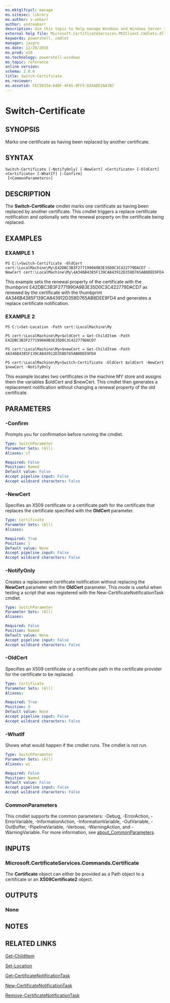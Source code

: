 ```yaml
---
ms.mktglfcycl: manage
ms.sitesec: library
ms.author: v-anbarr
author: andreabarr
description: Use this topic to help manage Windows and Windows Server technologies with Windows PowerShell.
external help file: Microsoft.CertificateServices.PKIClient.Cmdlets.dll-Help.xml
keywords: powershell, cmdlet
manager: jasgro
ms.date: 12/20/2016
ms.prod: w10
ms.technology: powershell-windows
ms.topic: reference
online version: 
schema: 2.0.0
title: Switch-Certificate
ms.reviewer:
ms.assetid: FEC58154-D4DF-4F65-9FF5-D26ADE2AA7B7
---
```


# Switch-Certificate

## SYNOPSIS
Marks one certificate as having been replaced by another certificate.

## SYNTAX

```
Switch-Certificate [-NotifyOnly] [-NewCert] <Certificate> [-OldCert] <Certificate> [-WhatIf] [-Confirm]
 [<CommonParameters>]
```

## DESCRIPTION
The **Switch-Certificate** cmdlet marks one certificate as having been replaced by another certificate.
This cmdlet triggers a replace certificate notification and optionally sets the renewal property on the certificate being replaced.

## EXAMPLES

### EXAMPLE 1
```
PS C:\>Switch-Certificate -OldCert cert:\LocalMachine\My\E42DBC3B3F2771990A9B3E35D0C3C422779DACD7 -NewCert cert:\LocalMachine\My\4A346B4385F139CA843912D358D765AB8DEE9FD4
```

This example sets the renewal property of the certificate with the thumbprint E42DBC3B3F2771990A9B3E35D0C3C422779DACD7 as renewed by the certificate with the thumbprint 4A346B4385F139CA843912D358D765AB8DEE9FD4 and generates a replace certificate notification.

### EXAMPLE 2
```
PS C:\>Set-Location -Path cert:\LocalMachine\My

PS cert:\LocalMachine\My>$oldCert = Get-ChildItem -Path E42DBC3B3F2771990A9B3E35D0C3C422779DACD7

PS cert:\LocalMachine\My>$newCert = Get-ChildItem -Path 4A346B4385F139CA843912D358D765AB8DEE9FD4

PS cert:\LocalMachine\My>Switch-Certificate -OldCert $oldCert -NewCert $newCert -NotifyOnly
```

This example locates two certificates in the machine MY store and assigns them the variables $oldCert and $newCert.
This cmdlet then generates a replacement notification without changing a renewal property of the old certificate.

## PARAMETERS

### -Confirm
Prompts you for confirmation before running the cmdlet.

```yaml
Type: SwitchParameter
Parameter Sets: (All)
Aliases: cf

Required: False
Position: Named
Default value: False
Accept pipeline input: False
Accept wildcard characters: False
```

### -NewCert
Specifies an X509 certificate or a certificate path for the certificate that replaces the certificate specified with the **OldCert** parameter.

```yaml
Type: Certificate
Parameter Sets: (All)
Aliases: 

Required: True
Position: 1
Default value: None
Accept pipeline input: False
Accept wildcard characters: False
```

### -NotifyOnly
Creates a replacement certificate notification without replacing the **NewCert** parameter with the **OldCert** parameter. 
This mode is useful when testing a script that was registered with the New-CertificateNotificationTask cmdlet.

```yaml
Type: SwitchParameter
Parameter Sets: (All)
Aliases: 

Required: False
Position: Named
Default value: None
Accept pipeline input: False
Accept wildcard characters: False
```

### -OldCert
Specifies an X509 certificate or a certificate path in the certificate provider for the certificate to be replaced.

```yaml
Type: Certificate
Parameter Sets: (All)
Aliases: 

Required: True
Position: 0
Default value: None
Accept pipeline input: False
Accept wildcard characters: False
```

### -WhatIf
Shows what would happen if the cmdlet runs.
The cmdlet is not run.

```yaml
Type: SwitchParameter
Parameter Sets: (All)
Aliases: wi

Required: False
Position: Named
Default value: False
Accept pipeline input: False
Accept wildcard characters: False
```

### CommonParameters
This cmdlet supports the common parameters: -Debug, -ErrorAction, -ErrorVariable, -InformationAction, -InformationVariable, -OutVariable, -OutBuffer, -PipelineVariable, -Verbose, -WarningAction, and -WarningVariable. For more information, see [about_CommonParameters](http://go.microsoft.com/fwlink/?LinkID=113216).

## INPUTS

### Microsoft.CertificateServices.Commands.Certificate
The **Certificate** object can either be provided as a Path object to a certificate or an **X509Certificate2** object.

## OUTPUTS

### None

## NOTES

## RELATED LINKS

[Get-ChildItem](http://go.microsoft.com/fwlink/?LinkId=290488)

[Set-Location](http://go.microsoft.com/fwlink/?LinkID=293912)

[Get-CertificateNotificationTask](./Get-CertificateNotificationTask.md)

[New-CertificateNotificationTask](./New-CertificateNotificationTask.md)

[Remove-CertificateNotificationTask](./Remove-CertificateNotificationTask.md)

